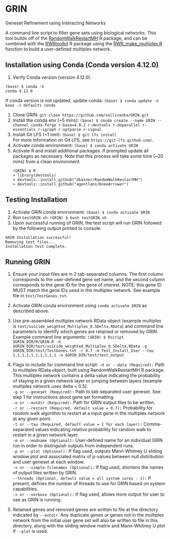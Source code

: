 # GRIN
Geneset Refinement using Interacting Networks

A command line script to filter gene sets using biological networks. This tool builds off of the [RandomWalkRestartMH](https://github.com/alberto-valdeolivas/RandomWalkRestartMH) R package, and can be combined with the [RWRtoolkit](https://github.com/dkainer/RWRtools) R package using the [RWR_make_multiplex.R](https://github.com/dkainer/RWRtools/packageAttempt1/R/RWR_make_multiplex.R) function to build a user-defined multiplex network.

## Installation using Conda (Conda version 4.12.0)
1. Verify Conda version (version 4.12.0).
  ```
  (base) $ conda -V
  conda 4.12.0
  ```
  
  If conda version is not updated, update conda:
`(base) $ conda update -n base -c defaults conda`

1. Clone GRIN:
    `git clone https://github.com/sullivanka/GRIN.git`
2. Install the conda env (~5 mins):
    `(base) $ conda create --name GRIN --channel conda-forge r-base=4.0.2 r-devtools r-doparallel r-essentials r-igraph r-optparse r-signal`
3. Install Git LFS (~1 min):
    `(base) $ git lfs install`  
    For more information on Git LFS, see `https://git-lfs.github.com/`.
4. Activate conda environment:
    `(base) $ conda activate GRIN`
5. Activate R and install additional packages. If prompted update all packages as necessary. Note that this process will take some time (~20 mins) from a clean environment.
    ```
    (GRIN) $ R
    > library(devtools)
    > devtools::install_github("dkainer/RandomWalkRestartMH")
    > devtools::install_github("agentlans/KneeArrower")
    ```
## Testing Installation
1. Activate GRIN conda environment:
  `(base) $ conda activate GRIN`
2. Run `testGRIN.sh`:
  `(GRIN) $ bash testGRIN.sh`
3. Upon successful running of GRIN, the test script will run GRIN followed by the following output printed to console:
```
GRIN Installation successful!
Removing test files...
Installation test complete.
```
    
## Running GRIN
1. Ensure your input files are in 2 tab-separated columns. The first column corresponds to the user-defined gene set name, and the second column corresponds to the gene ID for the gene of interest. NOTE: this gene ID MUST match the gene IDs used in the multiplex network. See example file in `test/TestGenes.txt`.
2. Activate GRIN conda environment using `conda activate GRIN` as described above.
3. Use pre-assembled multiplex network RData object (example multiplex is `test/suicide_weighted_Multiplex_0.5Delta.RData`) and command line parameters to identify which genes are retained or removed by GRIN.
Example command line arguments:
` (GRIN) $ Rscript $GRIN_DIR/R/GRIN.R -d $GRIN_DIR/test/suicide_weighted_Multiplex_0.5Delta.RData -g $GRIN_DIR/test/TestGenes.txt -r 0.7 -m Test_Install_User --tau 1,1,1,1,1,1,1,1,1,1 -o $GRIN_DIR/test/test_output `
4. Flags to include for command line script:
`-d or --data (Required):` Path to multiplex RData object, built using RandomWalkRestartMH R package. This multiplex network contains a delta value indicating the probability of staying in a given network layer or jumping between layers (example multiplex network uses delta = 0.5).  
`-g or --geneset (Required):` Path to tab-separated user geneset. See step 1 for instructions about gene set formatting.  
`-o or --outdir (Required):` Path for GRIN output files to be written.  
`-r or --restart (Required, default value = 0.7):` Probability for random walk algorithm to restart at a input gene in the multiplex network at any given point.  
`-t or --tau (Required, default value = 1 for each layer):` Comma-separated values indicating relative probability for random walk to restart in a given network layer.  
`-m or --modname (Optional):` User-defined name for an individual GRIN run in order to distinguish outputs from independent runs.  
`-p or --plot (Optional):` If flag used, outputs Mann-Whitney U sliding window plot and associated matrix of p-values between null distribution and user geneset at each window.  
`-s or --simple-filenames (Optional):` If flag used, shortens the names of output files written by GRIN.  
`--threads (Optional, default value = all system cores - 1):` If present, defines the number of threads to use for GRIN based on system capabilities.  
`-v or --verbose (Optional):` If flag used, allows more output for user to see as GRIN is running.  

5. Retained genes and removed genes are written to file at the directory indicated by `--outdir`. Any duplicate genes or genes not in the multiplex network from the initial user gene set will also be written to file in this directory, along with the sliding window matrix and Mann-Whitney U plot if `--plot` is used.
  
